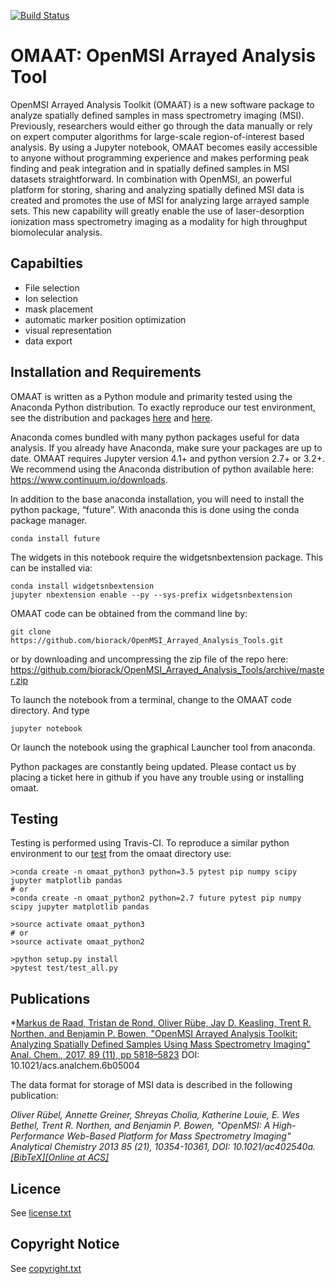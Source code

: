 [![Build Status](https://travis-ci.org/biorack/omaat.png?branch=master)](https://travis-ci.org/biorack/omaat)

# OMAAT: OpenMSI Arrayed Analysis Tool

OpenMSI Arrayed Analysis Toolkit (OMAAT) is a new software package to analyze spatially defined samples in mass spectrometry imaging (MSI). Previously, researchers would either go through the data manually or rely on expert computer algorithms for large-scale region-of-interest based analysis. By using a Jupyter notebook, OMAAT becomes easily accessible to anyone without programming experience and makes performing peak finding and peak integration and in spatially defined samples in MSI datasets straightforward. In combination with OpenMSI, an powerful platform for storing, sharing and analyzing spatially defined MSI data is created and promotes the use of MSI for analyzing large arrayed sample sets. This new capability will greatly enable the use of laser-desorption ionization mass spectrometry imaging as a modality for high throughput biomolecular analysis. 

## Capabilties

* File selection
* Ion selection
* mask placement
* automatic marker position optimization
* visual representation
* data export


## Installation and Requirements

OMAAT is written as a Python module and primarity tested using the Anaconda Python distribution.  To exactly reproduce our test environment, see the distribution and packages [here](.travis.yml) and [here](setup.py).

Anaconda comes bundled with many python packages useful for data analysis.  If you already have Anaconda, make sure your packages are up to date.  OMAAT requires Jupyter version 4.1+ and python version 2.7+ or 3.2+. We recommend using the Anaconda distribution of python available here: https://www.continuum.io/downloads.

In addition to the base anaconda installation, you will need to install the python package, “future”.  With anaconda this is done using the conda package manager.

```
conda install future
```

The widgets in this notebook require the widgetsnbextension package.  This can be installed via:

```
conda install widgetsnbextension
jupyter nbextension enable --py --sys-prefix widgetsnbextension
```

OMAAT code can be obtained from the command line by:

```
git clone https://github.com/biorack/OpenMSI_Arrayed_Analysis_Tools.git
```
or by downloading and uncompressing the zip file of the repo here: https://github.com/biorack/OpenMSI_Arrayed_Analysis_Tools/archive/master.zip

To launch the notebook from a terminal, change to the OMAAT code directory.  And type
```
jupyter notebook
```
Or launch the notebook using the graphical Launcher tool from anaconda.

Python packages are constantly being updated.  Please contact us by placing a ticket here in github if you have any trouble using or installing omaat.

## Testing

Testing is performed using Travis-CI.  To reproduce a similar python environment to our [test](.travis.yml) from the omaat directory use:

```
>conda create -n omaat_python3 python=3.5 pytest pip numpy scipy jupyter matplotlib pandas
# or
>conda create -n omaat_python2 python=2.7 future pytest pip numpy scipy jupyter matplotlib pandas

>source activate omaat_python3
# or
>source activate omaat_python2

>python setup.py install
>pytest test/test_all.py
```

## Publications

*[Markus de Raad, Tristan de Rond, Oliver Rübe, Jay D. Keasling, Trent R. Northen, and Benjamin P. Bowen, "OpenMSI Arrayed Analysis Toolkit: Analyzing Spatially Defined Samples Using Mass Spectrometry Imaging" Anal. Chem., 2017, 89 (11), pp 5818–5823](http://pubs.acs.org/doi/abs/10.1021/acs.analchem.6b05004)
DOI: 10.1021/acs.analchem.6b05004

The data format for storage of MSI data is described in the following publication:

*Oliver Rübel, Annette Greiner, Shreyas Cholia, Katherine Louie, E. Wes Bethel, Trent R. Northen, and Benjamin P. Bowen, "OpenMSI: A High-Performance Web-Based Platform for Mass Spectrometry Imaging" Analytical Chemistry 2013 85 (21), 10354-10361, DOI: 10.1021/ac402540a. [[BibTeX]](https://openmsi.nersc.gov/site_media/openmsi/images/publications/openmsi_acs_2013.bib)[[Online at ACS]](http://pubs.acs.org/doi/abs/10.1021/ac402540a)*


## Licence

See [license.txt](license.txt)

## Copyright Notice

See [copyright.txt](copyright.txt)

